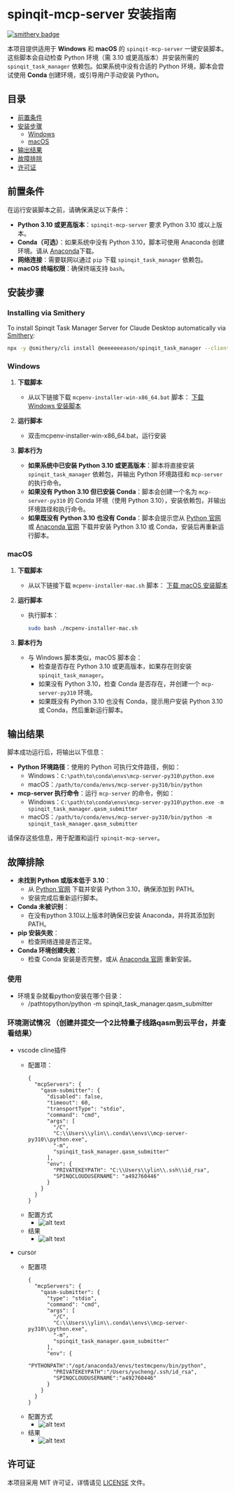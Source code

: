 # spinqit-mcp-server 安装指南

[![smithery badge](https://smithery.ai/badge/@eeeeeeeason/spinqit_task_manager)](https://smithery.ai/server/@eeeeeeeason/spinqit_task_manager)

本项目提供适用于 **Windows** 和 **macOS** 的 `spinqit-mcp-server` 一键安装脚本。这些脚本会自动检查 Python 环境（需 3.10 或更高版本）并安装所需的 `spinqit_task_manager` 依赖包。如果系统中没有合适的 Python 环境，脚本会尝试使用 **Conda** 创建环境，或引导用户手动安装 Python。

## 目录
- [前置条件](#前置条件)
- [安装步骤](#安装步骤)
  - [Windows](#windows)
  - [macOS](#macos)
- [输出结果](#输出结果)
- [故障排除](#故障排除)
- [许可证](#许可证)

## 前置条件

在运行安装脚本之前，请确保满足以下条件：
- **Python 3.10 或更高版本**：`spinqit-mcp-server` 要求 Python 3.10 或以上版本。
- **Conda（可选）**：如果系统中没有 Python 3.10，脚本可使用 Anaconda 创建环境。请从 [Anaconda](https://www.anaconda.com/download)下载。
- **网络连接**：需要联网以通过 `pip` 下载 `spinqit_task_manager` 依赖包。
- **macOS 终端权限**：确保终端支持 `bash`。

## 安装步骤

### Installing via Smithery

To install Spinqit Task Manager Server for Claude Desktop automatically via [Smithery](https://smithery.ai/server/@eeeeeeeason/spinqit_task_manager):

```bash
npx -y @smithery/cli install @eeeeeeeason/spinqit_task_manager --client claude
```

### Windows

1. **下载脚本**
   - 从以下链接下载 `mcpenv-installer-win-x86_64.bat` 脚本：
     <a href="https://static-cdn.spinq.cn/mcp_server_cmd/mcpenv-installer-win-x86_64.bat">下载 Windows 安装脚本</a>

2. **运行脚本**
   - 双击mcpenv-installer-win-x86_64.bat，运行安装

3. **脚本行为**
   - **如果系统中已安装 Python 3.10 或更高版本**：脚本将直接安装 `spinqit_task_manager` 依赖包，并输出 Python 环境路径和 `mcp-server` 的执行命令。
   - **如果没有 Python 3.10 但已安装 Conda**：脚本会创建一个名为 `mcp-server-py310` 的 Conda 环境（使用 Python 3.10），安装依赖包，并输出环境路径和执行命令。
   - **如果既没有 Python 3.10 也没有 Conda**：脚本会提示您从 [Python 官网](https://www.python.org/downloads/) 或 [Anaconda 官网](https://www.anaconda.com/download) 下载并安装 Python 3.10 或 Conda，安装后再重新运行脚本。

### macOS

1. **下载脚本**
   - 从以下链接下载 `mcpenv-installer-mac.sh` 脚本：
     <a href="https://static-cdn.spinq.cn/mcp_server_cmd/mcpenv-installer-mac.sh">下载 macOS 安装脚本</a>


2. **运行脚本**
   - 执行脚本：
     ```bash
     sudo bash ./mcpenv-installer-mac.sh
     ```

3. **脚本行为**
   - 与 Windows 脚本类似，macOS 脚本会：
     - 检查是否存在 Python 3.10 或更高版本，如果存在则安装 `spinqit_task_manager`。
     - 如果没有 Python 3.10，检查 Conda 是否存在，并创建一个 `mcp-server-py310` 环境。
     - 如果既没有 Python 3.10 也没有 Conda，提示用户安装 Python 3.10 或 Conda，然后重新运行脚本。


## 输出结果

脚本成功运行后，将输出以下信息：
- **Python 环境路径**：使用的 Python 可执行文件路径，例如：
  - Windows：`C:\path\to\conda\envs\mcp-server-py310\python.exe`
  - macOS：`/path/to/conda/envs/mcp-server-py310/bin/python`
- **mcp-server 执行命令**：运行 `mcp-server` 的命令，例如：
  - Windows：`C:\path\to\conda\envs\mcp-server-py310\python.exe -m spinqit_task_manager.qasm_submitter`
  - macOS：`/path/to/conda/envs/mcp-server-py310/bin/python -m spinqit_task_manager.qasm_submitter`

请保存这些信息，用于配置和运行 `spinqit-mcp-server`。

## 故障排除

- **未找到 Python 或版本低于 3.10**：
  - 从 [Python 官网](https://www.python.org/downloads/) 下载并安装 Python 3.10，确保添加到 PATH。
  - 安装完成后重新运行脚本。
- **Conda 未被识别**：
  - 在没有python 3.10以上版本时确保已安装 Anaconda，并将其添加到 PATH。
- **pip 安装失败**：
  - 检查网络连接是否正常。
- **Conda 环境创建失败**：
  - 检查 Conda 安装是否完整，或从 [Anaconda 官网](https://www.anaconda.com/download) 重新安装。


### 使用
- 环境复杂就看python安装在哪个目录：
  - /pathtopython/python -m spinqit_task_manager.qasm_submitter

### 环境测试情况 （创建并提交一个2比特量子线路qasm到云平台，并查看结果）

- vscode cline插件
  - 配置项：
    ```
    {
      "mcpServers": {
        "qasm-submitter": {
          "disabled": false,
          "timeout": 60,
          "transportType": "stdio",
          "command": "cmd",
          "args": [
            "/C",
            "C:\\Users\\ylin\\.conda\\envs\\mcp-server-py310\\python.exe",
            "-m",
            "spinqit_task_manager.qasm_submitter"
          ],
          "env": {
            "PRIVATEKEYPATH": "C:\\Users\\ylin\\.ssh\\id_rsa",
            "SPINQCLOUDUSERNAME": "a492760446"
          }
        }
      }
    }
    ```
  - 配置方式
    - ![alt text](image-2.png)
  - 结果
    - ![alt text](image-3.png)

- cursor
  - 配置项
    ```
    {
      "mcpServers": {
        "qasm-submitter": {
          "type": "stdio",
          "command": "cmd",
          "args": [
            "/C",
            "C:\\Users\\ylin\\.conda\\envs\\mcp-server-py310\\python.exe",
            "-m",
            "spinqit_task_manager.qasm_submitter"
          ],
          "env": {
            "PYTHONPATH":"/opt/anaconda3/envs/testmcpenv/bin/python",
            "PRIVATEKEYPATH":"/Users/yucheng/.ssh/id_rsa",
            "SPINQCLOUDUSERNAME":"a492760446"
          }
        }
      }
    }
    ```
  - 配置方式
    - ![alt text](image-4.png)
  - 结果
    - ![alt text](image-5.png)



## 许可证

本项目采用 MIT 许可证，详情请见 [LICENSE](LICENSE) 文件。
